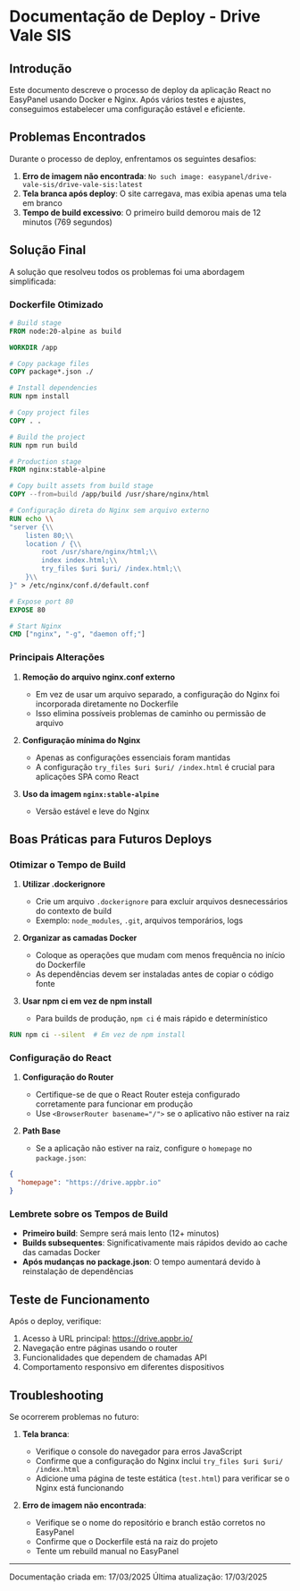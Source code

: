 # Documentação de Deploy - Drive Vale SIS

## Introdução

Este documento descreve o processo de deploy da aplicação React no EasyPanel usando Docker e Nginx. Após vários testes e ajustes, conseguimos estabelecer uma configuração estável e eficiente.

## Problemas Encontrados

Durante o processo de deploy, enfrentamos os seguintes desafios:

1. **Erro de imagem não encontrada**: `No such image: easypanel/drive-vale-sis/drive-vale-sis:latest`
2. **Tela branca após deploy**: O site carregava, mas exibia apenas uma tela em branco
3. **Tempo de build excessivo**: O primeiro build demorou mais de 12 minutos (769 segundos)

## Solução Final

A solução que resolveu todos os problemas foi uma abordagem simplificada:

### Dockerfile Otimizado

```dockerfile
# Build stage
FROM node:20-alpine as build

WORKDIR /app

# Copy package files
COPY package*.json ./

# Install dependencies
RUN npm install

# Copy project files
COPY . .

# Build the project
RUN npm run build

# Production stage
FROM nginx:stable-alpine

# Copy built assets from build stage
COPY --from=build /app/build /usr/share/nginx/html

# Configuração direta do Nginx sem arquivo externo
RUN echo \\
"server {\\
    listen 80;\\
    location / {\\
        root /usr/share/nginx/html;\\
        index index.html;\\
        try_files $uri $uri/ /index.html;\\
    }\\
}" > /etc/nginx/conf.d/default.conf

# Expose port 80
EXPOSE 80

# Start Nginx
CMD ["nginx", "-g", "daemon off;"]
```

### Principais Alterações

1. **Remoção do arquivo nginx.conf externo**
   - Em vez de usar um arquivo separado, a configuração do Nginx foi incorporada diretamente no Dockerfile
   - Isso elimina possíveis problemas de caminho ou permissão de arquivo

2. **Configuração mínima do Nginx**
   - Apenas as configurações essenciais foram mantidas
   - A configuração `try_files $uri $uri/ /index.html` é crucial para aplicações SPA como React

3. **Uso da imagem `nginx:stable-alpine`**
   - Versão estável e leve do Nginx

## Boas Práticas para Futuros Deploys

### Otimizar o Tempo de Build

1. **Utilizar .dockerignore**
   - Crie um arquivo `.dockerignore` para excluir arquivos desnecessários do contexto de build
   - Exemplo: `node_modules`, `.git`, arquivos temporários, logs

2. **Organizar as camadas Docker**
   - Coloque as operações que mudam com menos frequência no início do Dockerfile
   - As dependências devem ser instaladas antes de copiar o código fonte

3. **Usar npm ci em vez de npm install**
   - Para builds de produção, `npm ci` é mais rápido e determinístico

```dockerfile
RUN npm ci --silent  # Em vez de npm install
```

### Configuração do React

1. **Configuração do Router**
   - Certifique-se de que o React Router esteja configurado corretamente para funcionar em produção
   - Use `<BrowserRouter basename="/">` se o aplicativo não estiver na raiz

2. **Path Base**
   - Se a aplicação não estiver na raiz, configure o `homepage` no `package.json`:

```json
{
  "homepage": "https://drive.appbr.io"
}
```

### Lembrete sobre os Tempos de Build

- **Primeiro build**: Sempre será mais lento (12+ minutos)
- **Builds subsequentes**: Significativamente mais rápidos devido ao cache das camadas Docker
- **Após mudanças no package.json**: O tempo aumentará devido à reinstalação de dependências

## Teste de Funcionamento

Após o deploy, verifique:

1. Acesso à URL principal: https://drive.appbr.io/
2. Navegação entre páginas usando o router
3. Funcionalidades que dependem de chamadas API
4. Comportamento responsivo em diferentes dispositivos

## Troubleshooting

Se ocorrerem problemas no futuro:

1. **Tela branca**:
   - Verifique o console do navegador para erros JavaScript
   - Confirme que a configuração do Nginx inclui `try_files $uri $uri/ /index.html`
   - Adicione uma página de teste estática (`test.html`) para verificar se o Nginx está funcionando

2. **Erro de imagem não encontrada**:
   - Verifique se o nome do repositório e branch estão corretos no EasyPanel
   - Confirme que o Dockerfile está na raiz do projeto
   - Tente um rebuild manual no EasyPanel

---

Documentação criada em: 17/03/2025
Última atualização: 17/03/2025
